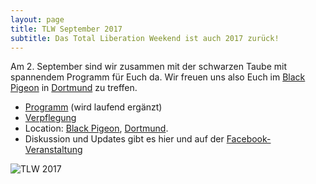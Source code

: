 ```yaml
---
layout: page
title: TLW September 2017
subtitle: Das Total Liberation Weekend ist auch 2017 zurück!
---
```


Am 2. September sind wir zusammen mit der schwarzen Taube mit spannendem Programm für Euch da. Wir freuen uns also Euch im [Black Pigeon](https://blackpigeon.blogsport.eu/) in [Dortmund](https://www.openstreetmap.org/?mlat=51.52102&mlon=7.44642#map=18/51.52102/7.44642) zu treffen.

- [Programm](programm) (wird laufend ergänzt)
- [Verpflegung](verpflegung)
- Location: [Black Pigeon](https://blackpigeon.blogsport.eu/), [Dortmund](https://www.openstreetmap.org/?mlat=51.52102&mlon=7.44642#map=18/51.52102/7.44642).
- Diskussion und Updates gibt es hier und auf der [Facebook-Veranstaltung](https://www.facebook.com/events/1331715513533636/)

![TLW 2017](/img/tlw2017-card.jpg)
